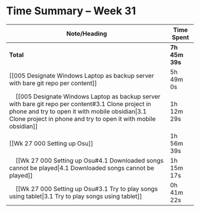 # Time Summary – Week 31

| Note/Heading | Time Spent |
|--------------|------------|
| **Total** | **7h 45m 39s** |
| [[005 Designate Windows Laptop as backup server with bare git repo per content]] | 5h 49m 0s |
| &nbsp;&nbsp;&nbsp;&nbsp;[[005 Designate Windows Laptop as backup server with bare git repo per content#3.1 Clone project in phone and try to open it with mobile obsidian\|3.1 Clone project in phone and try to open it with mobile obsidian]] | 1h 12m 29s |
| [[Wk 27 000 Setting up Osu]] | 1h 56m 39s |
| &nbsp;&nbsp;&nbsp;&nbsp;[[Wk 27 000 Setting up Osu#4.1 Downloaded songs cannot be played\|4.1 Downloaded songs cannot be played]] | 1h 15m 17s |
| &nbsp;&nbsp;&nbsp;&nbsp;[[Wk 27 000 Setting up Osu#3.1 Try to play songs using tablet\|3.1 Try to play songs using tablet]] | 0h 41m 22s |

